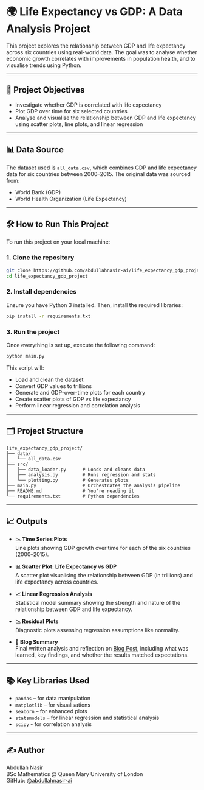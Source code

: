 # 🌍 Life Expectancy vs GDP: A Data Analysis Project

This project explores the relationship between GDP and life expectancy across six countries using real-world data. The goal was to analyse whether economic growth correlates with improvements in population health, and to visualise trends using Python.

---

## 📌 Project Objectives

- Investigate whether GDP is correlated with life expectancy  
- Plot GDP over time for six selected countries  
- Analyse and visualise the relationship between GDP and life expectancy using scatter plots, line plots, and linear regression

---

## 📊 Data Source

The dataset used is `all_data.csv`, which combines GDP and life expectancy data for six countries between 2000–2015. The original data was sourced from:

- World Bank (GDP)  
- World Health Organization (Life Expectancy)

---

## 🛠️ How to Run This Project

To run this project on your local machine:

### 1. Clone the repository

```bash
git clone https://github.com/abdullahnasir-ai/life_expectancy_gdp_project.git
cd life_expectancy_gdp_project
```

### 2. Install dependencies

Ensure you have Python 3 installed. Then, install the required libraries:

```bash
pip install -r requirements.txt
```

### 3. Run the project

Once everything is set up, execute the following command:

```bash
python main.py
```

This script will:
- Load and clean the dataset  
- Convert GDP values to trillions  
- Generate and GDP-over-time plots for each country  
- Create scatter plots of GDP vs life expectancy  
- Perform linear regression and correlation analysis

---

## 🗂️ Project Structure

```
life_expectancy_gdp_project/
├── data/
│   └── all_data.csv
├── src/
│   ├── data_loader.py      # Loads and cleans data     
│   ├── analysis.py         # Runs regression and stats
│   └── plotting.py         # Generates plots
├── main.py                 # Orchestrates the analysis pipeline
├── README.md               # You're reading it
└── requirements.txt        # Python dependencies
```

---

## 📈 Outputs

- **📉 Time Series Plots**  
  Line plots showing GDP growth over time for each of the six countries (2000–2015).

- **📊 Scatter Plot: Life Expectancy vs GDP**  
  A scatter plot visualising the relationship between GDP (in trillions) and life expectancy across countries.

- **📈 Linear Regression Analysis**  
  Statistical model summary showing the strength and nature of the relationship between GDP and life expectancy.

- **📉 Residual Plots**  
  Diagnostic plots assessing regression assumptions like normality.

- **📝 Blog Summary**  
  Final written analysis and reflection on [Blog Post](https://medium.com/@abdullah.nasir1905/does-wealth-equal-health-e33ffb4806af), including what was learned, key findings, and whether the results matched expectations.

---

## 📚 Key Libraries Used

- `pandas` – for data manipulation  
- `matplotlib` – for visualisations  
- `seaborn` – for enhanced plots  
- `statsmodels` – for linear regression and statistical analysis  
- `scipy` - for correlation analysis

---

## ✍️ Author

Abdullah Nasir  
BSc Mathematics @ Queen Mary University of London  
GitHub: [@abdullahnasir-ai](https://github.com/abdullahnasir-ai)

